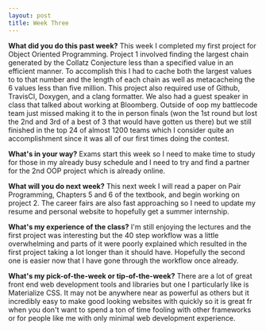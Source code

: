 ```yaml
---
layout: post
title: Week Three
---
```


<b>What did you do this past week?</b>
This week I completed my first project for Object Oriented Programming. Project 1 involved finding the largest chain generated by the Collatz Conjecture less than a specified value in an efficient manner. To accomplish this I had to cache both the largest values to to that number and the length of each chain as well as metacacheing the 6 values less than five million. This project also required use of Github, TravisCI, Doxygen, and a clang formatter. We also had a guest speaker in class that talked about working at Bloomberg. Outside of oop my battlecode team just missed making it to the in person finals (won the 1st round but lost the 2nd and 3rd of a best of 3 that would have gotten us there) but we still finished in the top 24 of almost 1200 teams which I consider quite an accomplishment since it was all of our first times doing the contest.

<b>What's in your way?</b>
Exams start this week so I need to make time to study for those in my already busy schedule and I need to try and find a partner for the 2nd OOP project which is already online.

<b>What will you do next week?</b>
This next week I will read a paper on Pair Programming, Chapters 5 and 6 of the textbook, and begin working on project 2. The career fairs are also fast approaching so I need to update my resume and personal website to hopefully get a summer internship.


<b>What's my experience of the class?</b>
I'm still enjoying the lectures and the first project was interesting but the 40 step workflow was a little overwhelming and parts of it were poorly explained which resulted in the first project taking a lot longer than it should have. Hopefully the second one is easier now that I have gone through the workflow once already.

<b>What's my pick-of-the-week or tip-of-the-week?</b>
There are a lot of great front end web development tools and libraries but one I particularly like is Materialize CSS. It may not be anywhere near as powerful as others but it incredibly easy to make good looking websites with quickly so it is great fr when you don't want to spend a ton of time fooling with other frameworks or for people like me with only minimal web development experience.